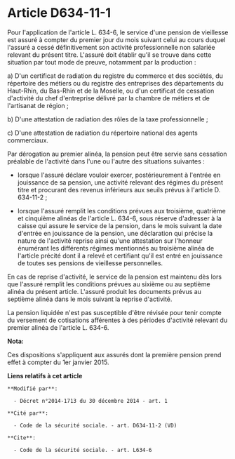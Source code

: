 # Article D634-11-1

Pour l'application de l'article L. 634-6, le service d'une pension de vieillesse est assuré à compter du premier jour du mois
suivant celui au cours duquel l'assuré a cessé définitivement son activité professionnelle non salariée relevant du présent
titre. L'assuré doit établir qu'il se trouve dans cette situation par tout mode de preuve, notamment par la production : 

a) D'un certificat de radiation du registre du commerce et des sociétés, du répertoire des métiers ou du registre des
entreprises des départements du Haut-Rhin, du Bas-Rhin et de la Moselle, ou d'un certificat de cessation d'activité du chef
d'entreprise délivré par la chambre de métiers et de l'artisanat de région ; 

b) D'une attestation de radiation des rôles de la taxe professionnelle ; 

c) D'une attestation de radiation du répertoire national des agents commerciaux. 

Par dérogation au premier alinéa, la pension peut être servie sans cessation préalable de l'activité dans l'une ou l'autre
des situations suivantes :

- lorsque l'assuré déclare vouloir exercer, postérieurement à l'entrée en jouissance de sa pension, une activité relevant des
régimes du présent titre et procurant des revenus inférieurs aux seuils prévus à l'article D. 634-11-2 ;

- lorsque l'assuré remplit les conditions prévues aux troisième, quatrième et cinquième alinéas de l'article L. 634-6, sous
réserve d'adresser à la caisse qui assure le service de la pension, dans le mois suivant la date d'entrée en jouissance de la
pension, une déclaration qui précise la nature de l'activité reprise ainsi qu'une attestation sur l'honneur énumérant les
différents régimes mentionnés au troisième alinéa de l'article précité dont il a relevé et certifiant qu'il est entré en
jouissance de toutes ses pensions de vieillesse personnelles. 

En cas de reprise d'activité, le service de la pension est maintenu dès lors que l'assuré remplit les conditions prévues au
sixième ou au septième alinéa du présent article. L'assuré produit les documents prévus au septième alinéa dans le mois
suivant la reprise d'activité. 

La pension liquidée n'est pas susceptible d'être révisée pour tenir compte du versement de cotisations afférentes à des
périodes d'activité relevant du premier alinéa de l'article L. 634-6.

**Nota:**

Ces dispositions s'appliquent aux assurés dont la première pension prend effet à compter du 1er janvier 2015.

**Liens relatifs à cet article**

	**Modifié par**:

	  - Décret n°2014-1713 du 30 décembre 2014 - art. 1

	**Cité par**:

	  - Code de la sécurité sociale. - art. D634-11-2 (VD)

	**Cite**:

	  - Code de la sécurité sociale. - art. L634-6

